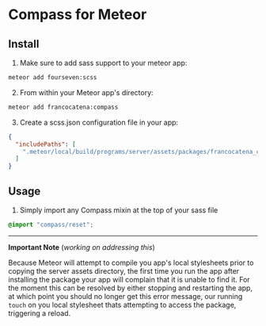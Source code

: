 Compass for Meteor
==================

## Install

1. Make sure to add sass support to your meteor app:

```bash
meteor add fourseven:scss
```

2. From within your Meteor app's directory:

```bash
meteor add francocatena:compass
```

3. Create a scss.json configuration file in your app:

```json
{
  "includePaths": [
    ".meteor/local/build/programs/server/assets/packages/francocatena_compass"
  ]
}
```

## Usage

1. Simply import any Compass mixin at the top of your sass file

```scss
@import "compass/reset";
```

---

**Important Note** (*working on addressing this*)

Because Meteor will attempt to compile you app's local stylesheets prior to
copying the server assets directory, the first time you run the app after
installing the package your app will complain that it is unable to find it.
For the moment this can be resolved by either stopping and restarting the app,
at which point you should no longer get this error message, our running
`touch` on you local stylesheet thats attempting to access the package, triggering a reload.
